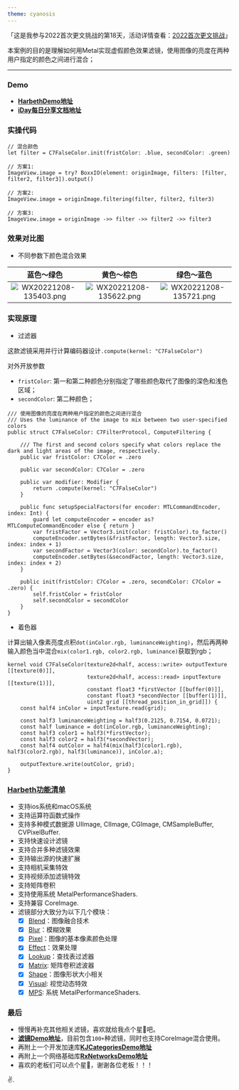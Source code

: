 ```yaml
---
theme: cyanosis
---
```

「这是我参与2022首次更文挑战的第18天，活动详情查看：[2022首次更文挑战](https://juejin.cn/post/7162096952883019783?utm_source=push&utm_medium=web&utm_campaign=jinshijihua02)」

本案例的目的是理解如何用Metal实现虚假颜色效果滤镜，使用图像的亮度在两种用户指定的颜色之间进行混合；

---

### Demo

- [**HarbethDemo地址**](https://github.com/yangKJ/Harbeth)
- [**iDay每日分享文档地址**](https://github.com/yangKJ/iDay)

### 实操代码

```
// 混合颜色
let filter = C7FalseColor.init(fristColor: .blue, secondColor: .green)

// 方案1:
ImageView.image = try? BoxxIO(element: originImage, filters: [filter, filter2, filter3]).output()

// 方案2:
ImageView.image = originImage.filtering(filter, filter2, filter3)

// 方案3:
ImageView.image = originImage ->> filter ->> filter2 ->> filter3
```

### 效果对比图

- 不同参数下颜色混合效果

|蓝色～绿色|黄色～棕色|绿色～蓝色|
|:-:|:-:|:-:|
|![WX20221208-135403.png](https://p1-juejin.byteimg.com/tos-cn-i-k3u1fbpfcp/3c3ca9df27094b339baa1f1853f02fd4~tplv-k3u1fbpfcp-watermark.image?)|![WX20221208-135622.png](https://p1-juejin.byteimg.com/tos-cn-i-k3u1fbpfcp/59bfb3cd66b0464ba95f7d83311eb9cc~tplv-k3u1fbpfcp-watermark.image?)|![WX20221208-135721.png](https://p9-juejin.byteimg.com/tos-cn-i-k3u1fbpfcp/707cfb69413e4ee58af9a7421cf8f4e5~tplv-k3u1fbpfcp-watermark.image?)|

### 实现原理

- 过滤器

这款滤镜采用并行计算编码器设计`.compute(kernel: "C7FalseColor")`

对外开放参数
- `fristColor`: 第一和第二种颜色分别指定了哪些颜色取代了图像的深色和浅色区域；
- `secondColor`: 第二种颜色；

```
/// 使用图像的亮度在两种用户指定的颜色之间进行混合
/// Uses the luminance of the image to mix between two user-specified colors
public struct C7FalseColor: C7FilterProtocol, ComputeFiltering {
    
    /// The first and second colors specify what colors replace the dark and light areas of the image, respectively.
    public var fristColor: C7Color = .zero
    
    public var secondColor: C7Color = .zero
    
    public var modifier: Modifier {
        return .compute(kernel: "C7FalseColor")
    }
    
    public func setupSpecialFactors(for encoder: MTLCommandEncoder, index: Int) {
        guard let computeEncoder = encoder as? MTLComputeCommandEncoder else { return }
        var fristFactor = Vector3.init(color: fristColor).to_factor()
        computeEncoder.setBytes(&fristFactor, length: Vector3.size, index: index + 1)
        var secondFactor = Vector3(color: secondColor).to_factor()
        computeEncoder.setBytes(&secondFactor, length: Vector3.size, index: index + 2)
    }
    
    public init(fristColor: C7Color = .zero, secondColor: C7Color = .zero) {
        self.fristColor = fristColor
        self.secondColor = secondColor
    }
}
```

- 着色器

计算出输入像素亮度点积`dot(inColor.rgb, luminanceWeighting)`，然后再两种输入颜色当中混合`mix(color1.rgb, color2.rgb, luminance)`获取到rgb； 

```
kernel void C7FalseColor(texture2d<half, access::write> outputTexture [[texture(0)]],
                         texture2d<half, access::read> inputTexture [[texture(1)]],
                         constant float3 *firstVector [[buffer(0)]],
                         constant float3 *secondVector [[buffer(1)]],
                         uint2 grid [[thread_position_in_grid]]) {
    const half4 inColor = inputTexture.read(grid);
    
    const half3 luminanceWeighting = half3(0.2125, 0.7154, 0.0721);
    const half luminance = dot(inColor.rgb, luminanceWeighting);
    const half3 color1 = half3(*firstVector);
    const half3 color2 = half3(*secondVector);
    const half4 outColor = half4(mix(half3(color1.rgb), half3(color2.rgb), half3(luminance)), inColor.a);
    
    outputTexture.write(outColor, grid);
}
```

### [Harbeth功能清单](https://github.com/yangKJ/Harbeth)

- 支持ios系统和macOS系统
- 支持运算符函数式操作
- 支持多种模式数据源 UIImage, CIImage, CGImage, CMSampleBuffer, CVPixelBuffer.
- 支持快速设计滤镜
- 支持合并多种滤镜效果
- 支持输出源的快速扩展
- 支持相机采集特效
- 支持视频添加滤镜特效
- 支持矩阵卷积
- 支持使用系统 MetalPerformanceShaders.
- 支持兼容 CoreImage.
- 滤镜部分大致分为以下几个模块：
   - [x] [Blend](https://github.com/yangKJ/Harbeth/tree/master/Sources/Compute/Blend)：图像融合技术
   - [x] [Blur](https://github.com/yangKJ/Harbeth/tree/master/Sources/Compute/Blur)：模糊效果
   - [x] [Pixel](https://github.com/yangKJ/Harbeth/tree/master/Sources/Compute/ColorProcess)：图像的基本像素颜色处理
   - [x] [Effect](https://github.com/yangKJ/Harbeth/tree/master/Sources/Compute/Effect)：效果处理
   - [x] [Lookup](https://github.com/yangKJ/Harbeth/tree/master/Sources/Compute/Lookup)：查找表过滤器
   - [x] [Matrix](https://github.com/yangKJ/Harbeth/tree/master/Sources/Compute/Matrix): 矩阵卷积滤波器
   - [x] [Shape](https://github.com/yangKJ/Harbeth/tree/master/Sources/Compute/Shape)：图像形状大小相关
   - [x] [Visual](https://github.com/yangKJ/Harbeth/tree/master/Sources/Compute/Visual): 视觉动态特效
   - [x] [MPS](https://github.com/yangKJ/Harbeth/tree/master/Sources/Compute/MPS): 系统 MetalPerformanceShaders.

### 最后

- 慢慢再补充其他相关滤镜，喜欢就给我点个星🌟吧。
- [**滤镜Demo地址**](https://github.com/yangKJ/Harbeth)，目前包含`100+`种滤镜，同时也支持CoreImage混合使用。
- 再附上一个开发加速库[**KJCategoriesDemo地址**](https://github.com/yangKJ/KJCategories)
- 再附上一个网络基础库[**RxNetworksDemo地址**](https://github.com/yangKJ/RxNetworks)
- 喜欢的老板们可以点个星🌟，谢谢各位老板！！！

✌️.
